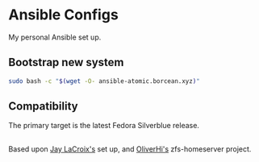 # Ansible Configs
My personal Ansible set up.

## Bootstrap new system
```bash
sudo bash -c "$(wget -O- ansible-atomic.borcean.xyz)"
```

## Compatibility
The primary target is the latest Fedora Silverblue release.

##
Based upon [Jay LaCroix's](https://github.com/LearnLinuxTV/personal_ansible_desktop_configs) set up, and [OliverHi's](https://github.com/OliverHi/zfs-homeserver) zfs-homeserver project.